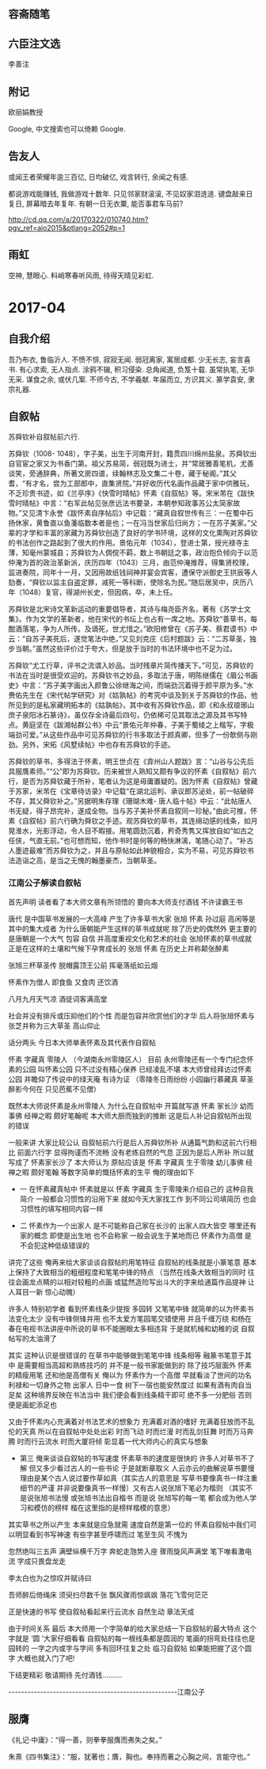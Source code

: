 ## 容斋随笔


## 六臣注文选

李善注

## 附记

欧丽娟教授

Google, 中文搜索也可以倚赖 Google.


## 告友人

或闻王者荣耀年逾三百亿, 日均破亿, 戏言转行, 余闻之有感.

都说游戏能赚钱, 我做游戏十数年.
只见邻家财滚滚, 不见奴家泪涟涟.
键盘敲来日复日, 屏幕暗去年复年.
有朝一日无衣粟, 能否事君车马前?

http://cd.qq.com/a/20170322/010740.htm?pgv_ref=aio2015&ptlang=2052#p=1

## 雨虹

空神, 慧眼心.
料峭寒春听风雨, 待得天晴见彩虹.

# 2017-04

## 自我介绍

吾乃布衣, 鲁临沂人.
不愤不悱, 寂寂无闻.
弱冠离家, 寓居成都.
少无长志, 妄言喜书.
有心求索, 无人指点.
涂鸦不辍, 积习侵染.
总角闻道, 负笈十载.
虽常执笔, 无华无采.
谋食之余, 或伏几案.
不师今古, 不学羲献.
年届而立, 方识其义.
篆学袁安, 隶宗礼器.

## 自叙帖

苏舜钦补自叙帖前六行.

苏舜钦（1008- 1048），字子美，出生于河南开封，籍贯四川绵州盐泉。苏舜钦出自官宦之家又为书香门第。祖父苏易简，弱冠既为进士，并“常居雅善笔机，尤善谈笑，旁通辞典，所著文房四谱，续翰林志及文集二十卷，藏于秘阁。”其父耆，“有才名，尝为工部郎中，直集贤院。”并好收历代名画作品藏于家中供雅玩，不乏珍贵书迹，如《兰亭序》《快雪时晴帖》怀素《自叙帖》等。宋米芾在《跋快雪时晴帖》中言：“右军此帖见张彦远法书要录，本朝参知政事苏公太简家故物。”又见清卞永誉《跋怀素自序帖后》中记载：“藏真自叙世传有三：一在蜀中石扬休家，黄鲁直以鱼菚临数本者是也；一在冯当世家后归尚方；一在苏子美家。”父辈的才学和丰富的家藏为苏舜钦创造了良好的学书环境，这样的文化熏陶对苏舜钦的书法创作之路起到了很大的作用。景佑元年（1034），登进士第，授光禄寺主薄，知毫州蒙城县；苏舜钦为人倜傥不羁，数上书朝廷之事，政治抱负倾向于以范仲淹为首的政治革新派，庆历四年（1043）三月，由范仲淹推荐，得集贤校理，监进奏院，同年十一月，又因用故纸钱祠神并宴会宾客，遭保守派御史王拱辰等人劾奏，“舜钦以监主自盗定罪，减死一等科断，使除名为民。”随后居吴中，庆历八年（1048）复官，得湖州长史，但因病，卒，未上任。

苏舜钦是北宋诗文革新运动的重要倡导者，其诗与梅尧臣齐名，著有《苏学士文集》。作为文学的革新者，他在宋代的书坛上也占有一席之地。苏舜钦“善草书，每酣酒落笔，争为人所传。及谪死，世尤惜之。”欧阳修曾在《苏子美、蔡君谟书》中云：“自苏子美死后，遂觉笔法中绝，”又见刘克庄《后村题跋》云：“二苏草圣，独步当朝。”虽然这些评价过于夸大，但是放于当时的书法环境中也不足为过。

苏舜钦“尤工行草，评书之流谓入妙品。当时残章片简传播天下。”可见，苏舜钦的书法在当时是很受欢迎的。苏舜钦书之妙品，多取法于唐，明陈继儒在《眉公书画史》中言：“苏子美字画出入颜鲁公徐继海之间，而端劲沉着得于颜平原为多。”水赉佑先生在《宋代帖学研究》对《姑孰帖》的考究中谈及到关于苏舜钦的作品，他所见到的是私家藏明拓本的《姑孰帖》，其中收有苏舜钦作品，即《和永叔琅琊山庶子泉阳冰石篆诗》，虽仅存全诗最后四句，仍依稀可见其取法之源及其书写特点。黄庭坚在《跋湘帖群公书》中云“景佑元年仲春，子美于蜀绫之上楷写，字极端劲可爱。”从这些作品中可见苏舜钦的行书多取法于颜真卿，但多了一份欹侧与刚劲。另外，宋拓《风墅续帖》中也存有苏舜钦的手迹。

苏舜钦的草书，多得法于怀素，明王世贞在《弇州山人题跋》言：“山谷与公先后具服膺素师。”“公”即为苏舜钦。历来被世人熟知又颇有争议的怀素《自叙帖》前六行，是否为苏舜钦藏于所补，笔者认为这是毋庸置疑的。因为怀素《自叙帖》曾藏于苏家，米芾在《宝章待访录》中记载“在湖北运判、承议郎苏泌处，前一帖破碎不存，其父舜钦补之。”另据明朱存理《珊瑚木难- 唐人临十帖》中云：“此帖唐人书无疑，得子昂完补，遂成全物。当与苏子美补怀素自叙同一珍秘。”由此可推，怀素《自叙帖》前六行确为舜钦之手迹。观苏舜钦的草书，其连绵动感的线条，如月晃淮水，光影浮动，令人目不暇接。用笔圆劲沉着，矜奇秀隽又挥放自如“如古之任侠，气直无前。”也可想而知，他作书时是何等的畅快淋漓，笔随心动了。“补古人墨迹最难”而苏舜钦为之，并且与原帖如此神貌相合，实为不易，可见苏舜钦书法造诣之高，是当之无愧的翰墨豪杰，当朝草圣。

### 江南公子解读自叙帖

首先声明 读者看了本大师文章有所领悟的 要向本大师支付酒钱 不许读霸王书

唐代 是中国草书发展的一大高峰 产生了许多草书大家 张旭 怀素 孙过庭 高闲等是其中的集大成者 为什么唐朝能产生这样的草书成就呢 除了历史的偶然外 更主要的是唐朝是一个大气 包容 自信 并高度重视文化和艺术的社会 张旭怀素的草书成就 正是在这样的土壤和气候下孕育成长的 张旭 怀素 在历史上并称颠张醉素

张旭三杯草圣传 脱帽露顶王公前 挥毫落纸如云烟

怀素作为僧人 即食鱼 又食肉 还饮酒

八月九月天气凉 酒徒词客满高堂

社会并没有排斥或压抑他们的个性 而是包容并欣赏他们的才华 后人将张旭怀素与张芝并称为三大草圣 高山仰止

话分两头 今日本大师单表怀素及其代表作自叙帖 

怀素 字藏真 零陵人 （今湖南永州零陵区人） 目前 永州零陵还有一个专门纪念怀素的公园 叫怀素公园 只不过没有精心保养 已经凌乱不堪 本大师曾经拜访过怀素公园 并瞻仰了传说中的绿天庵 有诗为证 （零陵冬日雨纷纷 小园幽行慕藏真 草圣醉影今何在 只见芭蕉不见僧）

既然本大师说怀素是永州零陵人 为什么在自叙帖中 开篇就写道 怀素 家长沙 幼而事佛 经禅之暇 颇好笔翰呢 本大师大胆而独到的推断 这是后人补记自叙帖所出现的错误

一般来讲 大家比较公认 自叙帖前六行是后人苏舜钦所补 从通篇气韵和这前六行相比 前面六行字 显得拘谨而不流畅 没有老练自然的气息 正因为是后人所补 所以就写成了 怀素家长沙了 本大师认为 原帖应该是 怀素 字藏真 生于零陵 幼儿事佛 经禅之暇 颇好笔翰 等数字简单的慨括怀素的生平 俺的理由如下 

- 一 在怀素藏真帖中 怀素就是以 怀素 字藏真 生于零陵来介绍自己的 这种自我简介 一般都会习惯性的沿用下来 就如今天大家找工作 到不同公司填简历 也会习惯性的填写相同内容一样 

- 二 怀素作为一个出家人 是不可能称自己家在长沙的 出家人四大皆空 哪里还有家的概念 即使是出生地 也不会称家 一般会说生于某地而已 怀素作为高僧 是不会犯这种低级错误的

讲完了这些 俺再来给大家谈谈自叙帖的用笔特征 自叙帖的线条就是小篆笔意 基本上保持了大致相当的粗细程度和笔笔中锋的特点 （当然在线条大致相当的同时 往往会画龙点睛的以相对较粗的点画 或猛然造险写出斗大的字来给通篇作品提神 让人耳目一新 惊心动魄） 

许多人 特别初学者 看到怀素线条少提按 多园转 又笔笔中锋 就简单的以为怀素书法变化太少 没有中锋侧锋并用 也不太爱方笔园笔交错使用 并且千缠万绕 和杨在春在电视书法讲座中所说的草书不能圈眼太多相违背 于是就机械和幼稚的说 自叙帖写的太油滑了 

其实 这种认识是很错误的 在草书中能够做到笔笔中锋 线条相等 融篆书笔意于其中 是需要相当高超和熟练技巧的 并不是一般书家能做到的 除了技巧层面外 怀素的精瘦用笔 还和他是高僧有关 俺以为 怀素作为一个高僧 早就看淡了世间的功名利禄和一切身外之物 出家人 日中一食 树下一宿也能安然度过 如果有酒有肉自当足矣 这种境界反映在书法当中 我们便会看到线条精干即可 绝不多一分肥俗 否则便是画蛇添足也 

又由于怀素内心充满着对书法艺术的想象力 充满着对酒的嗜好 充满着狂放而不乱伦的天真 所以在自叙帖中处处出彩 时而飞动 时而烂漫 时而乱剑狂舞 时而万马奔腾 时而行云流水 时而大厦将倾 彰显着一代大师内心的真实与想象

- 第三 俺来谈谈自叙帖的书写速度 怀素草书的速度是很快的 许多人对草书不了解 但又多少看过古人的一些书论 于是就断章取义 人云亦云的曲解说草书要慢 理由是某个古人说过要作草如真（其实古人的意思是 写草书要像真书一样注重细节的严谨 并非说要像真书一样慢）又有古人说张旭下笔必为楷则 （其实不是说张旭书法慢 或张旭书法出自楷书 而是说 张旭写的每一笔 都会成为他人学习和模仿的榜样 楷在这里指的是榜样楷模的意思）

其实草书之所以产生 本来就是应急就需 速度自然是第一位的 怀素自叙帖中我们可以明显看到书写神速 有些字甚至呼啸而过 笔至生风 不愧为

忽然绝叫三五声 满壁纵横千万字 奔蛇走虺势入座 骤雨旋风声满堂 笔下唯看激电流 字成只畏盘龙走

李太白也为之惊叹并赋诗曰

吾师醉后倚绳床 须臾扫尽数千张 飘风骤雨惊飒飒 落花飞雪何茫茫

正是快速的书写 使自叙帖看起来行云流水 自然生动 章法天成

由于时间关系 最后 本大师用一个字简单的给大家总结一下自叙帖的最大特点 这个字就是 ‘圆 ’大家仔细看看 自叙帖的每一根线条都是圆润的 笔画的拐弯处往往也是园转的 一字之内或字与字间 多有回环往复之处 临习自叙帖 如果能把握了这个圆字 大概也就入门了吧!

下结更精彩 敬请期待 先付酒钱..........

-----------------------------------------------------江南公子

## 服膺

《礼记·中庸》：“得一善，则拳拳服膺而弗失之矣。”

朱熹《四书集注》：“服，犹著也；膺，胸也。奉持而著之心胸之间，言能守也。”

